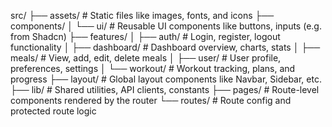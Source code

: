 src/
├── assets/             # Static files like images, fonts, and icons
├── components/
│   └── ui/             # Reusable UI components like buttons, inputs (e.g. from Shadcn)
├── features/
│   ├── auth/           # Login, register, logout functionality
│   ├── dashboard/      # Dashboard overview, charts, stats
│   ├── meals/          # View, add, edit, delete meals
│   ├── user/           # User profile, preferences, settings
│   └── workout/        # Workout tracking, plans, and progress
├── layout/             # Global layout components like Navbar, Sidebar, etc.
├── lib/                # Shared utilities, API clients, constants
├── pages/              # Route-level components rendered by the router
└── routes/             # Route config and protected route logic
